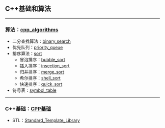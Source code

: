 ## C++基础和算法
---
### 算法：[cpp_algorithms](./src/cpp_algorithms/)
- 二分查找算法：[binary_search](./src/cpp_algorithms/%E4%BA%8C%E5%88%86%E6%9F%A5%E6%89%BE%E7%AE%97%E6%B3%95/BinarySearch.cpp)
- 优先队列：[priority_queue](./src/cpp_algorithms/priority_queue/maxPriorityQueueHeap.cpp)
- 排序算法：[sort](./src/cpp_algorithms/sort/)
    - 冒泡排序：[bubble_sort](./src/cpp_algorithms/sort/bubble_sort/bubble_sort.cpp)
    - 插入排序：[insection_sort](./src/cpp_algorithms/sort/insection_sort/insection_sort.cpp)
    - 归并排序：[merge_sort](./src/cpp_algorithms/sort/merge_sort/merge_sort.cpp)
    - 希尔排序：[shell_sort](./src/cpp_algorithms/sort/shell_sort/shell_sort.cpp)
    - 快速排序：[quick_sort](./src/cpp_algorithms/sort/quick_sort/quick_sort.cpp)
- 符号表：[symbol_table](./src/cpp_algorithms/symbol_table/)
---
### C++基础：[CPP基础](./src/cpp%E5%9F%BA%E7%A1%80/)
- STL：[Standard_Template_Library](./src/cpp%E5%9F%BA%E7%A1%80/STL/)
